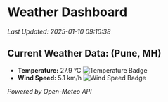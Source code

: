 
# Weather Dashboard

_Last Updated: 2025-01-10 09:10:38_

## Current Weather Data: (Pune, MH)
- **Temperature:** 27.9 °C ![Temperature Badge](https://img.shields.io/badge/Temperature-Medium%20Temp-green)
- **Wind Speed:** 5.1 km/h ![Wind Speed Badge](https://img.shields.io/badge/Wind%20Speed-Low%20Wind-blue)

*Powered by Open-Meteo API*
